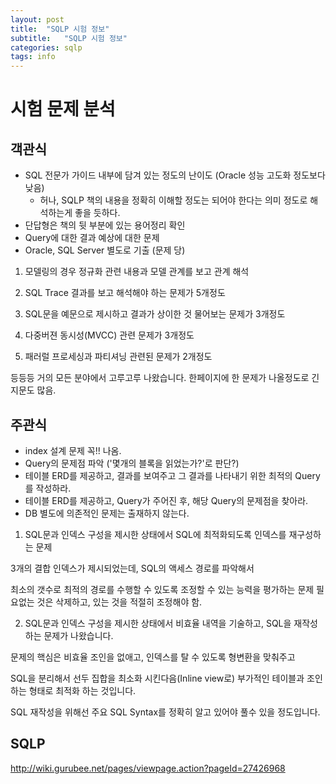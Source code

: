 ```yaml
---
layout: post
title:  "SQLP 시험 정보"
subtitle:   "SQLP 시험 정보"
categories: sqlp
tags: info
---
```


# 시험 문제 분석


## 객관식
 - SQL 전문가 가이드 내부에 담겨 있는 정도의 난이도 (Oracle 성능 고도화 정도보다 낮음)
   - 허나, SQLP 책의 내용을 정확히 이해할 정도는 되어야 한다는 의미 정도로 해석하는게 좋을 듯하다.
 - 단답형은 책의 뒷 부분에 있는 용어정리 확인
 - Query에 대한 결과 예상에 대한 문제
 - Oracle, SQL Server 별도로 기출 (문제 당)


1. 모델링의 경우 정규화 관련 내용과 모델 관계를 보고 관계 해석

2. SQL Trace 결과를 보고 해석해야 하는 문제가 5개정도

3. SQL문을 예문으로 제시하고 결과가 상이한 것 물어보는 문제가 3개정도

4. 다중버젼 동시성(MVCC) 관련 문제가 3개정도

5. 패러럴 프로세싱과 파티셔닝 관련된 문제가 2개정도

등등등 거의 모든 분야에서 고루고루 나왔습니다.
한페이지에 한 문제가 나올정도로 긴 지문도 많음.



## 주관식 
 - index 설계 문제 꼭!! 나옴.
 - Query의 문제점 파악 ('몇개의 블록을 읽었는가?'로 판단?)
 - 테이블 ERD를 제공하고, 결과를 보여주고 그 결과를 나타내기 위한 최적의 Query를 작성하라.
 - 테이블 ERD를 제공하고, Query가 주어진 후, 해당 Query의 문제점을 찾아라.
 - DB 별도에 의존적인 문제는 출재하지 않는다.


1. SQL문과 인덱스 구성을 제시한 상태에서 SQL에 최적화되도록 인덱스를 재구성하는 문제

3개의 결합 인덱스가 제시되었는데, SQL의 액세스 경로를 파악해서

최소의 갯수로 최적의 경로를 수행할 수 있도록 조정할 수 있는 능력을 평가하는 문제
필요없는 것은 삭제하고, 있는 것을 적절히 조정해야 함.

2. SQL문과 인덱스 구성을 제시한 상태에서 비효율 내역을 기술하고, SQL을 재작성하는 문제가 나왔습니다.

문제의 핵심은 비효율 조인을 없애고, 인덱스를 탈 수 있도록 형변환을 맞춰주고

SQL을 분리해서 선두 집합을 최소화 시킨다음(Inline view로) 부가적인 테이블과 조인하는 형태로 최적화 하는 것입니다.

SQL 재작성을 위해선 주요 SQL Syntax를 정확히 알고 있어야 풀수 있을 정도입니다.









## SQLP 

http://wiki.gurubee.net/pages/viewpage.action?pageId=27426968
